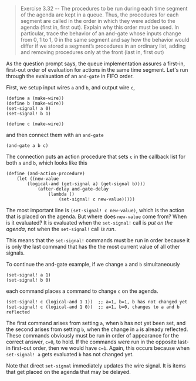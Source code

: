 > Exercise 3.32 -- The procedures to be run during each time segment
> of the agenda are kept in a queue. Thus, the procedures for each
> segment are called in the order in which they were added to the
> agenda (first in, first out). Explain why this order must be
> used. In particular, trace the behavior of an and-gate whose inputs
> change from 0, 1 to 1, 0 in the same segment and say how the
> behavior would differ if we stored a segment’s procedures in an
> ordinary list, adding and removing procedures only at the front
> (last in, first out)

As the question prompt says, the queue implementation assures a
first-in, first-out order of evaluation for actions in the same time
segment. Let's run through the evalauation of an `and-gate` in FIFO
order.

First, we setup input wires `a` and `b`, and output wire `c`,

```{scheme}
(define a (make-wire))
(define b (make-wire))
(set-signal! a 0)
(set-signal! b 1)

(define c (make-wire))
```

and then connect them with an `and-gate`

```{scheme}
(and-gate a b c)
```

The connection puts an action procedure that sets `c` in the callback
list for both `a` and `b`, which looks like this

```{scheme}
(define (and-action-procedure)
    (let ((new-value
        (logical-and (get-signal a) (get-signal b))))
            (after-delay and-gate-delay
                (lambda ()
                    (set-signal! c new-value)))))
```

The most important line is `(set-signal! c new-value)`, which is the
action that is placed on the agenda. But where does `new-value` come
from? When is it evaluated? It is evaluated when the `set-signal!`
call is _put on the agenda_, not when the `set-signal!` call _is run_.

This means that the `set-signal!` commands must be run in order
because it is only the last command that has the the most current
value of all other signals.

To continue the and-gate example, if we change `a` and `b` simultaneously

```{scheme}
(set-signal! a 1)
(set-signal! b 0)
```

each command places a command to change `c` on the agenda.

```{scheme}
(set-signal! c (logical-and 1 1))  ;; a=1, b=1, b has not changed yet
(set-signal! c (logical-and 1 0))  ;; a=1, b=0, changes to a and b reflected
```

The first command arises from setting `a`, when `b` has not yet been
set, and the second arises from setting `b`, when the change in `a` is
already reflected. These commands obviously must be run in order of
appearance for the correct answer, `c=0`, to hold. If the commands
were run in the opposite last-in first-out order, then we would have
`c=1`. Again, this occurs because when `set-signal! a` gets evaluated
`b` has not changed yet.

Note that direct `set-signal` immediately updates the wire signal. It
is items that get placed on the agenda that may be delayed.
